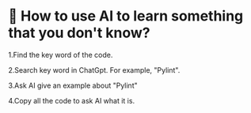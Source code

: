# 🙉 How to use AI to learn something that you don't know?

1.Find the key word of the code.

2.Search key word in ChatGpt. For example, "Pylint".

3.Ask AI give an example about "Pylint"

4.Copy all the code to ask AI what it is.

